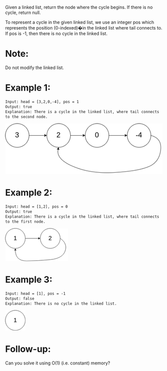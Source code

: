 Given a linked list, return the node where the cycle begins. If there is no cycle, return null.

To represent a cycle in the given linked list, we use an integer pos which represents the position (0-indexed)�in the linked list where tail connects to. If pos is -1, then there is no cycle in the linked list.

# Note: 
Do not modify the linked list.


# Example 1:
```
Input: head = [3,2,0,-4], pos = 1
Output: true
Explanation: There is a cycle in the linked list, where tail connects to the second node.
```
![circularlinkedlist.png](circularlinkedlist.png)
# Example 2:
```
Input: head = [1,2], pos = 0
Output: true
Explanation: There is a cycle in the linked list, where tail connects to the first node.
```
![circularlinkedlist_test2.png](circularlinkedlist_test2.png)
# Example 3:
```
Input: head = [1], pos = -1
Output: false
Explanation: There is no cycle in the linked list.
```
![circularlinkedlist_test3.png](circularlinkedlist_test3.png)


# Follow-up:
Can you solve it using O(1) (i.e. constant) memory?